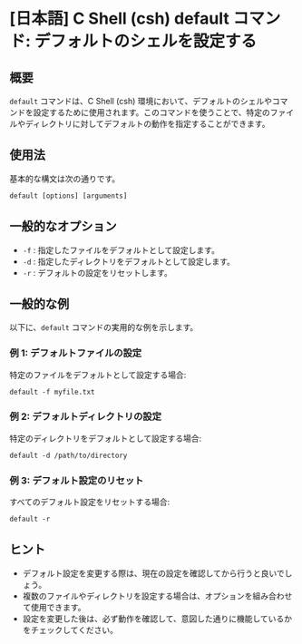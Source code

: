 # [日本語] C Shell (csh) default コマンド: デフォルトのシェルを設定する

## 概要
`default` コマンドは、C Shell (csh) 環境において、デフォルトのシェルやコマンドを設定するために使用されます。このコマンドを使うことで、特定のファイルやディレクトリに対してデフォルトの動作を指定することができます。

## 使用法
基本的な構文は次の通りです。

```csh
default [options] [arguments]
```

## 一般的なオプション
- `-f` : 指定したファイルをデフォルトとして設定します。
- `-d` : 指定したディレクトリをデフォルトとして設定します。
- `-r` : デフォルトの設定をリセットします。

## 一般的な例
以下に、`default` コマンドの実用的な例を示します。

### 例 1: デフォルトファイルの設定
特定のファイルをデフォルトとして設定する場合:

```csh
default -f myfile.txt
```

### 例 2: デフォルトディレクトリの設定
特定のディレクトリをデフォルトとして設定する場合:

```csh
default -d /path/to/directory
```

### 例 3: デフォルト設定のリセット
すべてのデフォルト設定をリセットする場合:

```csh
default -r
```

## ヒント
- デフォルト設定を変更する際は、現在の設定を確認してから行うと良いでしょう。
- 複数のファイルやディレクトリを設定する場合は、オプションを組み合わせて使用できます。
- 設定を変更した後は、必ず動作を確認して、意図した通りに機能しているかをチェックしてください。